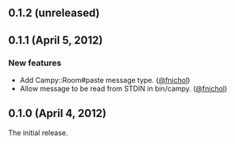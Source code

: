 ## 0.1.2 (unreleased)


## 0.1.1 (April 5, 2012)

### New features

* Add Campy::Room#paste message type. ([@fnichol][])
* Allow message to be read from STDIN in bin/campy. ([@fnichol][])


## 0.1.0 (April 4, 2012)

The initial release.

[@fnichol]: https://github.com/fnichol
